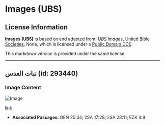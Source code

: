 # Images (UBS)

## License Information

**Images (UBS)** is based on and adapted from: _UBS Images_, [United Bible Societies](https://unitedbiblesocieties.org/), None, which is licensed under a [Public Domain CC0](https://creativecommons.org/public-domain/cc0/).

This markdown version is provided under the same license.



--------------------------------

## نبات العدس (id: 293440)

### Image Content

![Image](https://cdn.aquifer.bible/aquifer-content/resources/Media/WEB-0586_lentilplant.jpg)

[link](https://cdn.aquifer.bible/aquifer-content/resources/Media/WEB-0586_lentilplant.jpg)

* **Associated Passages:** GEN 25:34; 2SA 17:28; 2SA 23:11; EZK 4:9

